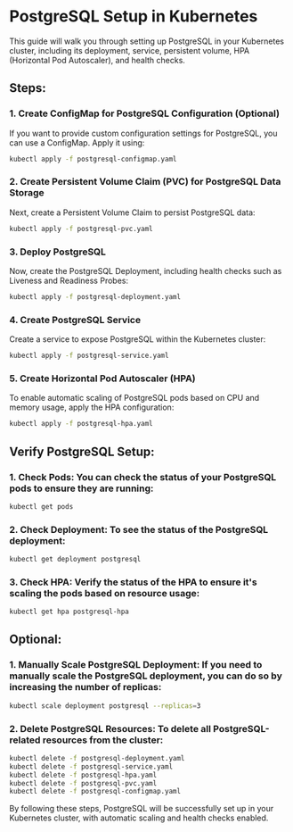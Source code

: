 
# PostgreSQL Setup in Kubernetes

This guide will walk you through setting up PostgreSQL in your Kubernetes cluster, including its deployment, service, persistent volume, HPA (Horizontal Pod Autoscaler), and health checks.

## Steps:

### 1. Create ConfigMap for PostgreSQL Configuration (Optional)
If you want to provide custom configuration settings for PostgreSQL, you can use a ConfigMap. Apply it using:
```bash
kubectl apply -f postgresql-configmap.yaml
```

### 2. Create Persistent Volume Claim (PVC) for PostgreSQL Data Storage
Next, create a Persistent Volume Claim to persist PostgreSQL data:
```bash
kubectl apply -f postgresql-pvc.yaml
```

### 3. Deploy PostgreSQL
Now, create the PostgreSQL Deployment, including health checks such as Liveness and Readiness Probes:
```bash
kubectl apply -f postgresql-deployment.yaml
```

### 4. Create PostgreSQL Service
Create a service to expose PostgreSQL within the Kubernetes cluster:
```bash
kubectl apply -f postgresql-service.yaml
```

### 5. Create Horizontal Pod Autoscaler (HPA)
To enable automatic scaling of PostgreSQL pods based on CPU and memory usage, apply the HPA configuration:
```bash
kubectl apply -f postgresql-hpa.yaml
```

## Verify PostgreSQL Setup:

### 1. Check Pods: You can check the status of your PostgreSQL pods to ensure they are running:
```bash
kubectl get pods
```

### 2. Check Deployment: To see the status of the PostgreSQL deployment:
```bash
kubectl get deployment postgresql
```

### 3. Check HPA: Verify the status of the HPA to ensure it's scaling the pods based on resource usage:
```bash
kubectl get hpa postgresql-hpa
```

## Optional:
### 1. Manually Scale PostgreSQL Deployment: If you need to manually scale the PostgreSQL deployment, you can do so by increasing the number of replicas:
```bash
kubectl scale deployment postgresql --replicas=3
```

### 2. Delete PostgreSQL Resources: To delete all PostgreSQL-related resources from the cluster:
```bash
kubectl delete -f postgresql-deployment.yaml
kubectl delete -f postgresql-service.yaml
kubectl delete -f postgresql-hpa.yaml
kubectl delete -f postgresql-pvc.yaml
kubectl delete -f postgresql-configmap.yaml
```

By following these steps, PostgreSQL will be successfully set up in your Kubernetes cluster, with automatic scaling and health checks enabled.
